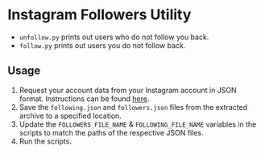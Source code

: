 # Instagram Followers Utility
- `unfollow.py` prints out users who do not follow you back. 
- `follow.py` prints out users you do not follow back. 

## Usage
1. Request your account data from your Instagram account in JSON format. Instructions can be found [here](https://help.instagram.com/181231772500920).
2. Save the `following.json` and `followers.json` files from the extracted archive to a specified location.
3. Update the `FOLLOWERS_FILE_NAME` & `FOLLOWING_FILE_NAME` variables in the scripts to match the paths of the respective JSON files.
4. Run the scripts.
